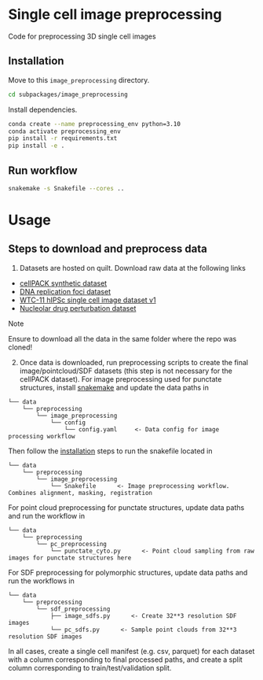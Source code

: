 # Single cell image preprocessing

Code for preprocessing 3D single cell images

## Installation

Move to this `image_preprocessing` directory.
```bash
cd subpackages/image_preprocessing
```

Install dependencies.
```bash
conda create --name preprocessing_env python=3.10
conda activate preprocessing_env
pip install -r requirements.txt
pip install -e .
```

## Run workflow

```bash
snakemake -s Snakefile --cores ..
```

# Usage
## Steps to download and preprocess data

1. Datasets are hosted on quilt. Download raw data at the following links

* [cellPACK synthetic dataset](https://open.quiltdata.com/b/allencell/tree/aics/morphology_appropriate_representation_learning/cellPACK_single_cell_punctate_structure/)
* [DNA replication foci dataset](https://open.quiltdata.com/b/allencell/packages/aics/nuclear_project_dataset_4)
* [WTC-11 hIPSc single cell image dataset v1](https://staging.allencellquilt.org/b/allencell/tree/aics/hipsc_single_cell_image_dataset/)
* [Nucleolar drug perturbation dataset](https://open.quiltdata.com/b/allencell/tree/aics/NPM1_single_cell_drug_perturbations/)

> [!NOTE]  
> Ensure to download all the data in the same folder where the repo was cloned!

2. Once data is downloaded, run preprocessing scripts to create the final image/pointcloud/SDF datasets (this step is not necessary for the cellPACK dataset). For image preprocessing used for punctate structures, install [snakemake](https://snakemake.readthedocs.io/en/stable/getting_started/installation.html) and update the data paths in

```
└── data
    └── preprocessing
        └── image_preprocessing
            └── config
                └── config.yaml     <- Data config for image processing workflow
```

Then follow the [installation](src/br/data/preprocessing/image_preprocessing/README.md) steps to run the snakefile located in

```
└── data
    └── preprocessing
        └── image_preprocessing
            └── Snakefile      <- Image preprocessing workflow. Combines alignment, masking, registration
```

For point cloud preprocessing for punctate structures, update data paths and run the workflow in

```└
└── data
    └── preprocessing
        └── pc_preprocessing
            └── punctate_cyto.py      <- Point cloud sampling from raw images for punctate structures here
```

For SDF preprocessing for polymorphic structures, update data paths and run the workflows in

```
└── data
    └── preprocessing
        └── sdf_preprocessing
            ├── image_sdfs.py      <- Create 32**3 resolution SDF images
            └── pc_sdfs.py      <- Sample point clouds from 32**3 resolution SDF images
```

In all cases, create a single cell manifest (e.g. csv, parquet) for each dataset with a column corresponding to final processed paths, and create a split column corresponding to train/test/validation split.
